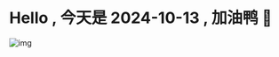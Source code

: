 
# Hello , 今天是 2024-10-13 , 加油鸭 🤭

![img](https://v1.jinrishici.com/all.svg?font-size=18&spacing=4)

